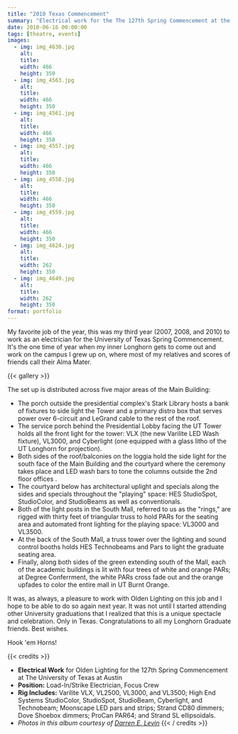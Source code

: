 ```yaml
---
title: "2010 Texas Commencement"
summary: "Electrical work for the The 127th Spring Commencement at the University of Texas at Austin."
date: 2010-06-16 00:00:00
tags: [theatre, events]
images:
  - img: img_4630.jpg
    alt:
    title:
    width: 466
    height: 350
  - img: img_4563.jpg
    alt:
    title:
    width: 466
    height: 350
  - img: img_4561.jpg
    alt:
    title:
    width: 466
    height: 350
  - img: img_4557.jpg
    alt:
    title:
    width: 466
    height: 350
  - img: img_4558.jpg
    alt:
    title:
    width: 466
    height: 350
  - img: img_4559.jpg
    alt:
    title:
    width: 466
    height: 350
  - img: img_4624.jpg
    alt:
    title:
    width: 262
    height: 350
  - img: img_4649.jpg
    alt:
    title:
    width: 262
    height: 350
format: portfolio
---
```


My favorite job of the year, this was my third year (2007, 2008, and 2010) to work as an electrician for the University of Texas Spring Commencement. It's the one time of year when my inner Longhorn gets to come out and work on the campus I grew up on, where most of my relatives and scores of friends call their Alma Mater.

{{< gallery >}}

The set up is distributed across five major areas of the Main Building:

*   The porch outside the presidential complex's Stark Library hosts a bank of fixtures to side light the Tower and a primary distro box that serves power over 6-circuit and LeGrand cable to the rest of the roof.
*   The service porch behind the Presidential Lobby facing the UT Tower holds all the front light for the tower: VLX (the new Varilite LED Wash fixture), VL3000, and Cyberlight (one equipped with a glass litho of the UT Longhorn for projection).
*   Both sides of the roof/balconies on the loggia hold the side light for the south face of the Main Building and the courtyard where the ceremony takes place and LED wash bars to tone the columns outside the 2nd floor offices .
*   The courtyard below has architectural uplight and specials along the sides and specials throughout the "playing" space: HES StudioSpot, StudioColor, and StudioBeams as well as conventionals.
*   Both of the light posts in the South Mall, referred to us as the "rings," are rigged with thirty feet of triangular truss to hold PARs for the seating area and automated front lighting for the playing space: VL3000 and VL3500.
*   At the back of the South Mall, a truss tower over the lighting and sound control booths holds HES Technobeams and Pars to light the graduate seating area.
*   Finally, along both sides of the green extending south of the Mall, each of the academic buildings is lit with four trees of white and orange PARs; at Degree Conferrment, the white PARs cross fade out and the orange upfades to color the entire mall in UT Burnt Orange.

It was, as always, a pleasure to work with Olden Lighting on this job and I hope to be able to do so again next year. It was not until I started attending other University graduations that I realized that this is a unique spectacle and celebration. Only in Texas. Congratulations to all my Longhorn Graduate friends. Best wishes.

Hook 'em Horns!

{{< credits >}}
*   **Electrical Work** for Olden Lighting for the 127th Spring Commencement at The University of Texas at Austin
*   **Position:** Load-In/Strike Electrician, Focus Crew
*   **Rig Includes:** Varilite VLX, VL2500, VL3000, and VL3500; High End Systems StudioColor, StudioSpot, StudioBeam, Cyberlight, and Technobeam; Moonscape LED pars and strips; Strand CD80 dimmers; Dove Shoebox dimmers; ProCan PAR64; and Strand SL ellipsoidals.
*   _Photos in this album courtesy of [Darren E. Levin](http://www.darrenelevin.com)_
{{< / credits >}}

